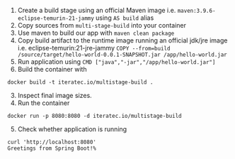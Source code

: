 1. Create a build stage using an official Maven image i.e. `maven:3.9.6-eclipse-temurin-21-jammy` using `AS build` alias
1. Copy sources from `multi-stage-build` into your container
1. Use maven to build our app with `maven clean package`
1. Copy build artifact to the runtime image running an official jdk/jre image i.e. eclipse-temurin:21-jre-jammy
`COPY --from=build /source/target/hello-world-0.0.1-SNAPSHOT.jar /app/hello-world.jar`
1. Run application using `CMD ["java","-jar","/app/hello-world.jar"]`
1. Build the container with
```
docker build -t iteratec.io/multistage-build .
```
3. Inspect final image sizes.
4. Run the container
```
docker run -p 8080:8080 -d iteratec.io/multistage-build
```
5. Check whether application is running
```
curl 'http://localhost:8080'
Greetings from Spring Boot!%
```